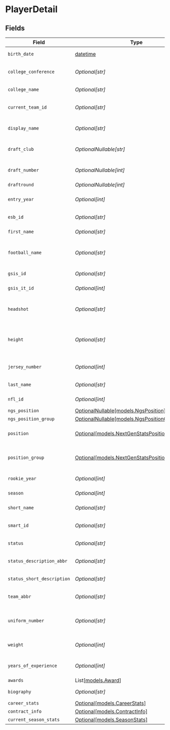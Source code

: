 # PlayerDetail


## Fields

| Field                                                                                        | Type                                                                                         | Required                                                                                     | Description                                                                                  | Example                                                                                      |
| -------------------------------------------------------------------------------------------- | -------------------------------------------------------------------------------------------- | -------------------------------------------------------------------------------------------- | -------------------------------------------------------------------------------------------- | -------------------------------------------------------------------------------------------- |
| `birth_date`                                                                                 | [datetime](https://docs.python.org/3/library/datetime.html#datetime-objects)                 | :heavy_minus_sign:                                                                           | Player's birth date                                                                          |                                                                                              |
| `college_conference`                                                                         | *Optional[str]*                                                                              | :heavy_minus_sign:                                                                           | Player's college conference                                                                  | Southeastern Conference                                                                      |
| `college_name`                                                                               | *Optional[str]*                                                                              | :heavy_minus_sign:                                                                           | Player's college                                                                             | Louisiana State                                                                              |
| `current_team_id`                                                                            | *Optional[str]*                                                                              | :heavy_minus_sign:                                                                           | Current team identifier                                                                      |                                                                                              |
| `display_name`                                                                               | *Optional[str]*                                                                              | :heavy_minus_sign:                                                                           | Player's display name                                                                        | Justin Jefferson                                                                             |
| `draft_club`                                                                                 | *OptionalNullable[str]*                                                                      | :heavy_minus_sign:                                                                           | Team that drafted the player                                                                 |                                                                                              |
| `draft_number`                                                                               | *OptionalNullable[int]*                                                                      | :heavy_minus_sign:                                                                           | Overall draft pick number                                                                    |                                                                                              |
| `draftround`                                                                                 | *OptionalNullable[int]*                                                                      | :heavy_minus_sign:                                                                           | Draft round                                                                                  |                                                                                              |
| `entry_year`                                                                                 | *Optional[int]*                                                                              | :heavy_minus_sign:                                                                           | Year player entered the league                                                               |                                                                                              |
| `esb_id`                                                                                     | *Optional[str]*                                                                              | :heavy_minus_sign:                                                                           | ESB identifier                                                                               |                                                                                              |
| `first_name`                                                                                 | *Optional[str]*                                                                              | :heavy_minus_sign:                                                                           | Player's first name                                                                          |                                                                                              |
| `football_name`                                                                              | *Optional[str]*                                                                              | :heavy_minus_sign:                                                                           | Player's football name (nickname)                                                            |                                                                                              |
| `gsis_id`                                                                                    | *Optional[str]*                                                                              | :heavy_minus_sign:                                                                           | GSIS identifier                                                                              |                                                                                              |
| `gsis_it_id`                                                                                 | *Optional[int]*                                                                              | :heavy_minus_sign:                                                                           | GSIS IT identifier                                                                           |                                                                                              |
| `headshot`                                                                                   | *Optional[str]*                                                                              | :heavy_minus_sign:                                                                           | URL to player headshot image                                                                 |                                                                                              |
| `height`                                                                                     | *Optional[str]*                                                                              | :heavy_minus_sign:                                                                           | Player height (format is feet-inches)                                                        | 6-3                                                                                          |
| `jersey_number`                                                                              | *Optional[int]*                                                                              | :heavy_minus_sign:                                                                           | Player's jersey number                                                                       |                                                                                              |
| `last_name`                                                                                  | *Optional[str]*                                                                              | :heavy_minus_sign:                                                                           | Player's last name                                                                           |                                                                                              |
| `nfl_id`                                                                                     | *Optional[int]*                                                                              | :heavy_minus_sign:                                                                           | NFL player identifier                                                                        | 52430                                                                                        |
| `ngs_position`                                                                               | [OptionalNullable[models.NgsPosition]](../models/ngsposition.md)                             | :heavy_minus_sign:                                                                           | N/A                                                                                          |                                                                                              |
| `ngs_position_group`                                                                         | [OptionalNullable[models.NgsPositionGroup]](../models/ngspositiongroup.md)                   | :heavy_minus_sign:                                                                           | N/A                                                                                          |                                                                                              |
| `position`                                                                                   | [Optional[models.NextGenStatsPositionEnum]](../models/nextgenstatspositionenum.md)           | :heavy_minus_sign:                                                                           | Next Gen Stats player position                                                               |                                                                                              |
| `position_group`                                                                             | [Optional[models.NextGenStatsPositionGroupEnum]](../models/nextgenstatspositiongroupenum.md) | :heavy_minus_sign:                                                                           | Next Gen Stats position group                                                                |                                                                                              |
| `rookie_year`                                                                                | *Optional[int]*                                                                              | :heavy_minus_sign:                                                                           | Player's rookie year                                                                         |                                                                                              |
| `season`                                                                                     | *Optional[int]*                                                                              | :heavy_minus_sign:                                                                           | Current season                                                                               |                                                                                              |
| `short_name`                                                                                 | *Optional[str]*                                                                              | :heavy_minus_sign:                                                                           | Shortened player name                                                                        | J.Jefferson                                                                                  |
| `smart_id`                                                                                   | *Optional[str]*                                                                              | :heavy_minus_sign:                                                                           | Smart identifier for the player                                                              |                                                                                              |
| `status`                                                                                     | *Optional[str]*                                                                              | :heavy_minus_sign:                                                                           | Player status code                                                                           | ACT                                                                                          |
| `status_description_abbr`                                                                    | *Optional[str]*                                                                              | :heavy_minus_sign:                                                                           | Abbreviated status description                                                               | A01                                                                                          |
| `status_short_description`                                                                   | *Optional[str]*                                                                              | :heavy_minus_sign:                                                                           | Short status description                                                                     | Active                                                                                       |
| `team_abbr`                                                                                  | *Optional[str]*                                                                              | :heavy_minus_sign:                                                                           | Current team abbreviation                                                                    |                                                                                              |
| `uniform_number`                                                                             | *Optional[str]*                                                                              | :heavy_minus_sign:                                                                           | Player's uniform number (formatted)                                                          | 18                                                                                           |
| `weight`                                                                                     | *Optional[int]*                                                                              | :heavy_minus_sign:                                                                           | Player weight in pounds                                                                      |                                                                                              |
| `years_of_experience`                                                                        | *Optional[int]*                                                                              | :heavy_minus_sign:                                                                           | Years of NFL experience                                                                      |                                                                                              |
| `awards`                                                                                     | List[[models.Award](../models/award.md)]                                                     | :heavy_minus_sign:                                                                           | N/A                                                                                          |                                                                                              |
| `biography`                                                                                  | *Optional[str]*                                                                              | :heavy_minus_sign:                                                                           | Player biography                                                                             |                                                                                              |
| `career_stats`                                                                               | [Optional[models.CareerStats]](../models/careerstats.md)                                     | :heavy_minus_sign:                                                                           | N/A                                                                                          |                                                                                              |
| `contract_info`                                                                              | [Optional[models.ContractInfo]](../models/contractinfo.md)                                   | :heavy_minus_sign:                                                                           | N/A                                                                                          |                                                                                              |
| `current_season_stats`                                                                       | [Optional[models.SeasonStats]](../models/seasonstats.md)                                     | :heavy_minus_sign:                                                                           | N/A                                                                                          |                                                                                              |